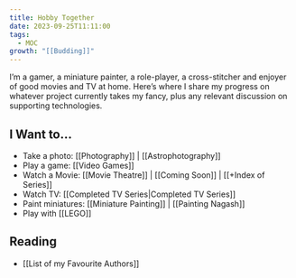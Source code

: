 ```yaml
---
title: Hobby Together
date: 2023-09-25T11:11:00
tags:
  - MOC
growth: "[[Budding]]"
---
```

I’m a gamer, a miniature painter, a role-player, a cross-stitcher and enjoyer of good movies and TV at home. Here’s where I share my progress on whatever project currently takes my fancy, plus any relevant discussion on supporting technologies.

## I Want to...

- Take a photo: [[Photography]] | [[Astrophotography]]
- Play a game: [[Video Games]]
- Watch a Movie: [[Movie Theatre]] | [[Coming Soon]] | [[+Index of Series]]
- Watch TV: [[Completed TV Series|Completed TV Series]]
- Paint miniatures: [[Miniature Painting]] | [[Painting Nagash]]
- Play with [[LEGO]]

## Reading
- [[List of my Favourite Authors]]


